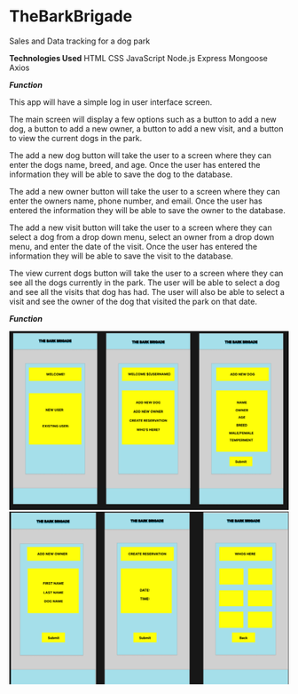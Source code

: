 # TheBarkBrigade
Sales and Data tracking for a dog park

**Technologies Used**
HTML
CSS
JavaScript
Node.js
Express
Mongoose
Axios

***Function***

This app will have a simple log in user interface screen. 

The main screen will display a few options such as a button to add a new dog, a button to add a new owner, a button to add a new visit, and a button to view the current dogs in the park.

The add a new dog button will take the user to a screen where they can enter the dogs name, breed, and age. Once the user has entered the information they will be able to save the dog to the database.

The add a new owner button will take the user to a screen where they can enter the owners name, phone number, and email. Once the user has entered the information they will be able to save the owner to the database.

The add a new visit button will take the user to a screen where they can select a dog from a drop down menu, select an owner from a drop down menu, and enter the date of the visit. Once the user has entered the information they will be able to save the visit to the database.

The view current dogs button will take the user to a screen where they can see all the dogs currently in the park. The user will be able to select a dog and see all the visits that dog has had. The user will also be able to select a visit and see the owner of the dog that visited the park on that date.

***Function***

![Alt text](image.png)
![Alt text](image-1.png)